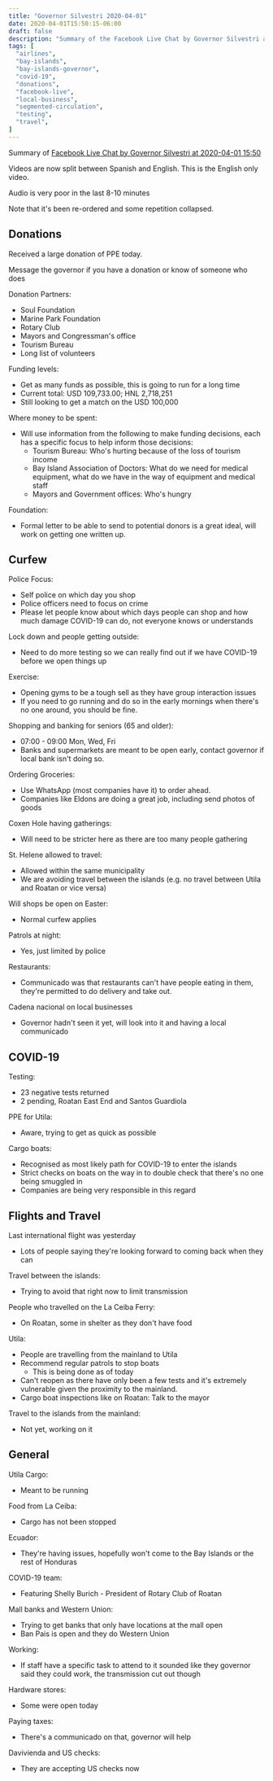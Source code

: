 ```yaml
---
title: "Governor Silvestri 2020-04-01"
date: 2020-04-01T15:50:15-06:00
draft: false
description: "Summary of the Facebook Live Chat by Governor Silvestri at 2020-04-01 15:50"
tags: [
  "airlines",
  "bay-islands",
  "bay-islands-governor",
  "covid-19",
  "donations",
  "facebook-live",
  "local-business",
  "segmented-circulation",
  "testing",
  "travel",
]
---
```


Summary of [Facebook Live Chat by Governor Silvestri at 2020-04-01
15:50](https://www.facebook.com/gobernacionislas/videos/1088749248147791)

Videos are now split between Spanish and English. This is the English only
video.

Audio is very poor in the last 8-10 minutes

Note that it's been re-ordered and some repetition collapsed.

Donations
---------

Received a large donation of PPE today.

Message the governor if you have a donation or know of someone who does

Donation Partners:
* Soul Foundation
* Marine Park Foundation
* Rotary Club
* Mayors and Congressman's office
* Tourism Bureau
* Long list of volunteers

Funding levels:
* Get as many funds as possible, this is going to run for a long time
* Current total: USD 109,733.00; HNL 2,718,251
* Still looking to get a match on the USD 100,000

Where money to be spent:
* Will use information from the following to make funding decisions, each has a
  specific focus to help inform those decisions:
  * Tourism Bureau: Who's hurting because of the loss of tourism income
  * Bay Island Association of Doctors: What do we need for medical equipment,
    what do we have in the way of equipment and medical staff
  * Mayors and Government offices: Who's hungry

Foundation:
* Formal letter to be able to send to potential donors is a great ideal, will
  work on getting one written up.

Curfew
------

Police Focus:
* Self police on which day you shop
* Police officers need to focus on crime
* Please let people know about which days people can shop and how much damage
  COVID-19 can do, not everyone knows or understands

Lock down and people getting outside:
* Need to do more testing so we can really find out if we have COVID-19 before
  we open things up

Exercise:
* Opening gyms to be a tough sell as they have group interaction issues
* If you need to go running and do so in the early mornings when there's no one
  around, you should be fine.

Shopping and banking for seniors (65 and older):
* 07:00 - 09:00 Mon, Wed, Fri
* Banks and supermarkets are meant to be open early, contact governor if local
  bank isn't doing so.

Ordering Groceries:
* Use WhatsApp (most companies have it) to order ahead.
* Companies like Eldons are doing a great job, including send photos of goods

Coxen Hole having gatherings:
* Will need to be stricter here as there are too many people gathering

St. Helene allowed to travel:
* Allowed within the same municipality
* We are avoiding travel between the islands (e.g. no travel between Utila and
  Roatan or vice versa)

Will shops be open on Easter:
* Normal curfew applies

Patrols at night:
* Yes, just limited by police

Restaurants:
* Communicado was that restaurants can't have people eating in them, they're
  permitted to do delivery and take out.

Cadena nacional on local businesses
* Governor hadn't seen it yet, will look into it and having a local communicado

COVID-19
-------

Testing:
* 23 negative tests returned
* 2 pending, Roatan East End and Santos Guardiola

PPE for Utila:
* Aware, trying to get as quick as possible

Cargo boats:
* Recognised as most likely path for COVID-19 to enter the islands
* Strict checks on boats on the way in to double check that there's no one
  being smuggled in
* Companies are being very responsible in this regard

Flights and Travel
------------------

Last international flight was yesterday
* Lots of people saying they're looking forward to coming back when they can

Travel between the islands:
* Trying to avoid that right now to limit transmission

People who travelled on the La Ceiba Ferry:
* On Roatan, some in shelter as they don't have food

Utila:
* People are travelling from the mainland to Utila
* Recommend regular patrols to stop boats
  * This is being done as of today
* Can't reopen as there have only been a few tests and it's extremely
  vulnerable given the proximity to the mainland.
* Cargo boat inspections like on Roatan: Talk to the mayor

Travel to the islands from the mainland:
* Not yet, working on it

General
-------

Utila Cargo:
* Meant to be running

Food from La Ceiba:
* Cargo has not been stopped

Ecuador:
* They're having issues, hopefully won't come to the Bay Islands or the rest of
  Honduras

COVID-19 team:
* Featuring Shelly Burich - President of Rotary Club of Roatan

Mall banks and Western Union:
* Trying to get banks that only have locations at the mall open
* Ban Pais is open and they do Western Union

Working:
* If staff have a specific task to attend to it sounded like they governor said
  they could work, the transmission cut out though

Hardware stores:
* Some were open today

Paying taxes:
* There's a communicado on that, governor will help

Davivienda and US checks:
* They are accepting US checks now
